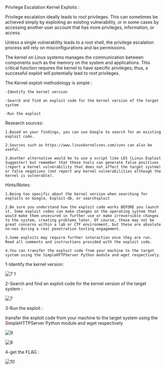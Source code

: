  Privilege Escalation Kernel Exploits :

Privilege escalation ideally leads to root privileges. This can sometimes be achieved simply by exploiting an existing vulnerability, or in some cases by accessing another user account that has more privileges, information, or access.


Unless a single vulnerability leads to a root shell, the privilege escalation process will rely on misconfigurations and lax permissions.


The kernel on Linux systems manages the communication between components such as the memory on the system and applications. This critical function requires the kernel to have specific privileges; thus, a successful exploit will potentially lead to root privileges.


The Kernel exploit methodology is simple :

	-Identify the kernel version

	-Search and find an exploit code for the kernel version of the target system

	-Run the exploit

Research sources:

	1.Based on your findings, you can use Google to search for an existing exploit code.

	2.Sources such as https://www.linuxkernelcves.com/cves can also be useful.

	3.Another alternative would be to use a script like LES (Linux Exploit Suggester) but remember that these tools can generate false positives (report a kernel vulnerability that does not affect the target system) or false negatives (not report any kernel vulnerabilities although the kernel is vulnerable).


Hints/Notes:

	1.Being too specific about the kernel version when searching for exploits on Google, Exploit-db, or searchsploit

	2.Be sure you understand how the exploit code works BEFORE you launch it. Some exploit codes can make changes on the operating system that would make them unsecured in further use or make irreversible changes to the system, creating problems later. Of course, these may not be great concerns within a lab or CTF environment, but these are absolute no-nos during a real penetration testing engagement.

	3.Some exploits may require further interaction once they are run. Read all comments and instructions provided with the exploit code.

	4.You can transfer the exploit code from your machine to the target system using the SimpleHTTPServer Python module and wget respectively.


1-Identify the kernel version: 

![7 1](https://user-images.githubusercontent.com/94765997/162598912-cf715ec8-c1a9-4e84-a147-818dd35bfe53.png)

2-Search and find an exploit code for the kernel version of the target system :

![7](https://user-images.githubusercontent.com/94765997/162598926-0ef16082-5d0e-4af8-b213-5818ec71a222.png)


3-Run the exploit : 
	 
transfer the exploit code from your machine to the target system using the SimpleHTTPServer Python module and wget respectively

![9](https://user-images.githubusercontent.com/94765997/162598946-620b02c4-edde-4d1c-a8fe-2cd22efefab3.png)

![8](https://user-images.githubusercontent.com/94765997/162598953-f648a894-8afe-4e23-80d6-b419da935b44.png)



4-get the FLAG :

![10](https://user-images.githubusercontent.com/94765997/162598957-442e9fde-1016-4e13-b295-cb9bb681ce85.png)


